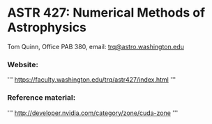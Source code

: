 # ASTR 427: Numerical Methods of Astrophysics

Tom Quinn, Office PAB 380, email: trq@astro.washington.edu

### Website:
'''
https://faculty.washington.edu/trq/astr427/index.html
'''

### Reference material:
'''
http://developer.nvidia.com/category/zone/cuda-zone
'''


